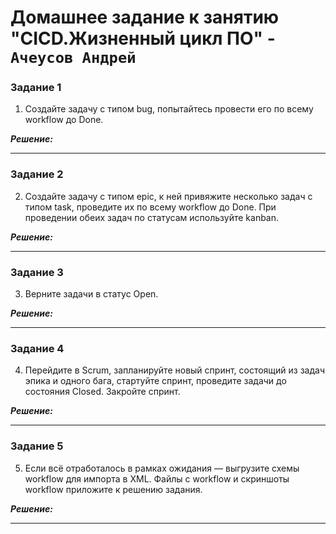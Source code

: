 # Домашнее задание к занятию  "CICD.Жизненный цикл ПО" - `Ачеусов Андрей`



### Задание 1

1. Создайте задачу с типом bug, попытайтесь провести его по всему workflow до Done.

***Решение:***  



---


### Задание 2

2. Создайте задачу с типом epic, к ней привяжите несколько задач с типом task, проведите их по всему workflow до Done. При проведении обеих задач по статусам используйте kanban.

***Решение:***  



---


### Задание 3

3. Верните задачи в статус Open.

***Решение:***  



---


### Задание 4

4. Перейдите в Scrum, запланируйте новый спринт, состоящий из задач эпика и одного бага, стартуйте спринт, проведите задачи до состояния Closed. Закройте спринт.

***Решение:***  



---


### Задание 5

5. Если всё отработалось в рамках ожидания — выгрузите схемы workflow для импорта в XML. Файлы с workflow и скриншоты workflow приложите к решению задания.

***Решение:***  



---

